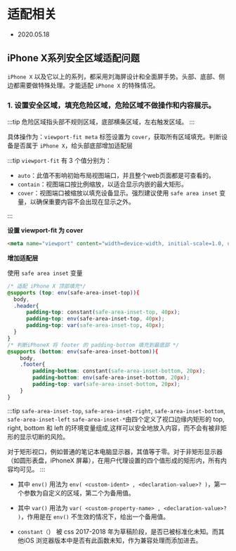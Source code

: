 # 适配相关

- 2020.05.18

## iPhone X系列安全区域适配问题

`iPhone X` 以及它以上的系列，都采用刘海屏设计和全面屏手势。头部、底部、侧边都需要做特殊处理。才能适配 `iPhone X` 的特殊情况。


### 1. 设置安全区域，填充危险区域，危险区域不做操作和内容展示。

:::tip
危险区域指头部不规则区域，底部横条区域，左右触发区域。
:::

具体操作为：`viewport-fit meta` 标签设置为 `cover`，获取所有区域填充。判断设备是否属于 `iPhone X`，给头部底部增加适配层

:::tip
`viewport-fit` 有 3 个值分别为：

- `auto`：此值不影响初始布局视图端口，并且整个web页面都是可查看的。
- `contain`：视图端口按比例缩放，以适合显示内嵌的最大矩形。
- `cover`：视图端口被缩放以填充设备显示。强烈建议使用 `safe area inset` 变量，以确保重要内容不会出现在显示之外。

:::

**设置 viewport-fit 为 cover**

```html
<meta name="viewport" content="width=device-width, initial-scale=1.0, user-scalable=yes, viewport-fit=cover">
```

**增加适配层**

使用 `safe area inset` 变量

```css
/* 适配 iPhone X 顶部填充*/
@supports (top: env(safe-area-inset-top)){
  body,
  .header{
      padding-top: constant(safe-area-inset-top, 40px);
      padding-top: env(safe-area-inset-top, 40px);
      padding-top: var(safe-area-inset-top, 40px);
  }
}
/* 判断iPhoneX 将 footer 的 padding-bottom 填充到最底部 */
@supports (bottom: env(safe-area-inset-bottom)){
    body,
    .footer{
        padding-bottom: constant(safe-area-inset-bottom, 20px);
        padding-bottom: env(safe-area-inset-bottom, 20px);
        padding-top: var(safe-area-inset-bottom, 20px);
    }
}
```

:::tip
`safe-area-inset-top`, `safe-area-inset-right`, `safe-area-inset-bottom`, `safe-area-inset-left` `safe-area-inset-*`由四个定义了视口边缘内矩形的 top, right, bottom 和 left 的环境变量组成,这样可以安全地放入内容，而不会有被非矩形的显示切断的风险。

对于矩形视口，例如普通的笔记本电脑显示器，其值等于零。对于非矩形显示器（如圆形表盘，iPhoneX 屏幕），在用户代理设置的四个值形成的矩形内，所有内容均可见。
:::


- 其中 `env()` 用法为 `env( <custom-ident> , <declaration-value>? )`，第一个参数为自定义的区域，第二个为备用值。

- 其中 `var()` 用法为 `var( <custom-property-name> , <declaration-value>? )`，作用是在 `env()` 不生效的情况下，给出一个备用值。

- `constant（`） 被 css 2017-2018 年为草稿阶段，是否已被标准化未知。而其他iOS 浏览器版本中是否有此函数未知，作为兼容处理而添加进去。